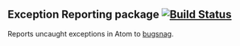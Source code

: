 ## Exception Reporting package [![Build Status](https://travis-ci.org/atom/exception-reporting.svg?branch=master)](https://travis-ci.org/atom/exception-reporting)

Reports uncaught exceptions in Atom to [bugsnag](https://bugsnag.com).
